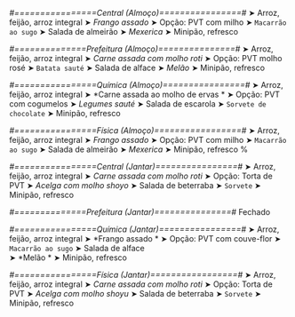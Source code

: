 
*#================Central (Almoço)================#*
➤ Arroz, feijão, arroz integral
➤ *Frango assado*
➤ Opção: PVT com milho
➤ `Macarrão ao sugo`
➤ Salada de almeirão
➤ *Mexerica*
➤ Minipão, refresco

*#==============Prefeitura (Almoço)===============#*
➤ Arroz, feijão, arroz integral
➤ *Carne assada com molho roti*
➤ Opção: PVT molho rosé
➤ `Batata sauté`
➤ Salada de alface
➤ *Melão*
➤ Minipão, refresco

*#================Química (Almoço)================#*
➤ Arroz, feijão, arroz integral
➤ *Carne assada ao molho de ervas *
➤ Opção: PVT com cogumelos
➤ *Legumes sauté*
➤ Salada de escarola 
➤ `Sorvete de chocolate`
➤ Minipão, refresco

*#================Física (Almoço)=================#*
➤ Arroz, feijão, arroz integral
➤ *Frango assado*
➤ Opção: PVT com milho
➤ `Macarrão ao sugo`
➤ Salada de almeirão
➤ *Mexerica*
➤ Minipão, refresco
%

*#================Central (Jantar)================#*
➤ Arroz, feijão, arroz integral
➤ *Carne assada com molho roti*
➤ Opção: Torta de PVT
➤ *Acelga com molho shoyo*
➤ Salada de beterraba
➤ `Sorvete`
➤ Minipão, refresco

*#==============Prefeitura (Jantar)===============#*
Fechado

*#================Química (Jantar)================#*
➤ Arroz, feijão, arroz integral
➤ *Frango assado *
➤ Opção: PVT com couve-flor 
➤ `Macarrão ao sugo`
➤ Salada de alface    
➤ *Melão *
➤ Minipão, refresco

*#================Física (Jantar)=================#*
➤ Arroz, feijão, arroz integral
➤ *Carne assada com molho roti*
➤ Opção: Torta de PVT
➤ *Acelga com molho shoyu*
➤ Salada de beterraba
➤ `Sorvete`
➤ Minipão, refresco
